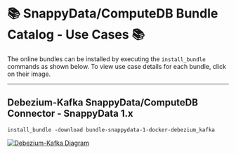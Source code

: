 # :books: SnappyData/ComputeDB Bundle Catalog - Use Cases :books:

The online bundles can be installed by executing the `install_bundle` commands as shown below. To view use case details for each bundle, click on their image.

---

## Debezium-Kafka SnappyData/ComputeDB Connector - SnappyData 1.x

```console
install_bundle -download bundle-snappydata-1-docker-debezium_kafka
```

[![Debezium-Kafka Diagram](geode/images/debezium-kafka.jpg)](https://github.com/padogrid/bundle-snappydata-1-docker-debezium_kafka)
